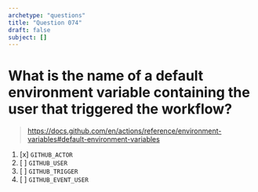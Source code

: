 ```yaml
---
archetype: "questions"
title: "Question 074"
draft: false
subject: []
---
```


# What is the name of a default environment variable containing the user that triggered the workflow?

> https://docs.github.com/en/actions/reference/environment-variables#default-environment-variables

1. [x] `GITHUB_ACTOR`
1. [ ] `GITHUB_USER`
1. [ ] `GITHUB_TRIGGER`
1. [ ] `GITHUB_EVENT_USER`
